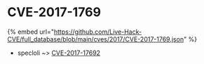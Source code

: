 # CVE-2017-1769
{% embed url="https://github.com/Live-Hack-CVE/full_database/blob/main/cves/2017/CVE-2017-1769.json" %}

* specloli ~> [CVE-2017-17692](https://www.alice-snow.ru/2017/database/cve-2017-1769/cve-2017-17692-specloli)